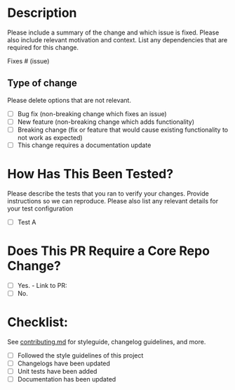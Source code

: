 # Description

Please include a summary of the change and which issue is fixed. Please also include relevant motivation and context. List any dependencies that are required for this change.

Fixes # (issue)

## Type of change

Please delete options that are not relevant.

- [ ] Bug fix (non-breaking change which fixes an issue)
- [ ] New feature (non-breaking change which adds functionality)
- [ ] Breaking change (fix or feature that would cause existing functionality to not work as expected)
- [ ] This change requires a documentation update

# How Has This Been Tested?

Please describe the tests that you ran to verify your changes. Provide instructions so we can reproduce. Please also list any relevant details for your test configuration

- [ ] Test A

# Does This PR Require a Core Repo Change?

- [ ] Yes. - Link to PR: 
- [ ] No.

# Checklist:

See [contributing.md](https://github.com/ox-eye/oxeye_opentelemetry-python-contrib/blob/main/CONTRIBUTING.md) for styleguide, changelog guidelines, and more.

- [ ] Followed the style guidelines of this project
- [ ] Changelogs have been updated
- [ ] Unit tests have been added
- [ ] Documentation has been updated
